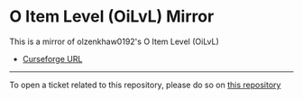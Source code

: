 # O Item Level (OiLvL) Mirror

This is a mirror of olzenkhaw0192's O Item Level (OiLvL)

- [Curseforge URL](https://www.curseforge.com/wow/addons/o-item-level)

----

To open a ticket related to this repository, please do so on [this repository](https://github.com/curseforge-mirror/.github)